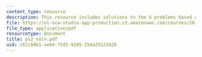 ```yaml
---
content_type: resource
description: This resource includes solutions to the 6 problems based on public health.
file: https://ol-ocw-studio-app-production.s3.amazonaws.com/courses/20-104j-chemicals-in-the-environment-toxicology-and-public-health-be-104j-spring-2005/c61c04b1ae6475d19285154a25122428_ps2_soln.pdf
file_type: application/pdf
resourcetype: Document
title: ps2_soln.pdf
uid: c61c04b1-ae64-75d1-9285-154a25122428
---
```

